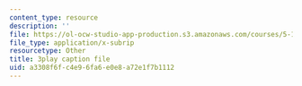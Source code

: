 ```yaml
---
content_type: resource
description: ''
file: https://ol-ocw-studio-app-production.s3.amazonaws.com/courses/5-111sc-principles-of-chemical-science-fall-2014/a3308f6fc4e96fa6e0e8a72e1f7b1112_XKeAd4xybjM.srt
file_type: application/x-subrip
resourcetype: Other
title: 3play caption file
uid: a3308f6f-c4e9-6fa6-e0e8-a72e1f7b1112
---
```

